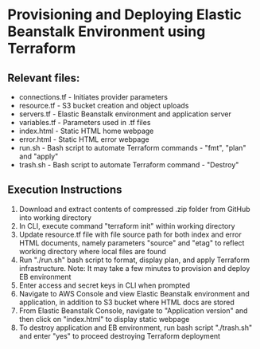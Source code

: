 <strong><h1>Provisioning and Deploying Elastic Beanstalk Environment using Terraform</strong></h1>

<h2>Relevant files:</h2>
<ul>
  <li>connections.tf - Initiates provider parameters</li>
  <li>resource.tf - S3 bucket creation and object uploads</li>
  <li>servers.tf - Elastic Beanstalk environment and application server</li>
  <li>variables.tf - Parameters used in .tf files</li>
  <li>index.html - Static HTML home webpage</li>
  <li>error.html - Static HTML error webpage</li>
  <li>run.sh - Bash script to automate Terraform commands - "fmt", "plan" and "apply"</li>
  <li>trash.sh - Bash script to automate Terraform command - "Destroy"</li>
</ul>

<h2>Execution Instructions</h2>
<ol>
  <li>Download and extract contents of compressed .zip folder from GitHub into working directory</li>
  <li>In CLI, execute command "terraform init" within working directory</li>
  <li>Update resource.tf file with file source path for both index and error HTML documents, namely parameters "source" and "etag" to reflect working directory where local files are found</li>
  <li>Run "./run.sh" bash script to format, display plan, and apply Terraform infrastructure. Note: It may take a few minutes to provision and deploy EB environment</li>
  <li>Enter access and secret keys in CLI when prompted</li>
  <li>Navigate to AWS Console and view Elastic Beanstalk environment and application, in addition to S3 bucket where HTML docs are stored</li>
  <li>From Elastic Beanstalk Console, navigate to "Application version" and then click on "index.html" to display static webpage</li>
  <li>To destroy application and EB environment, run bash script "./trash.sh" and enter "yes" to proceed destroying Terraform deployment</li>
</ol>
